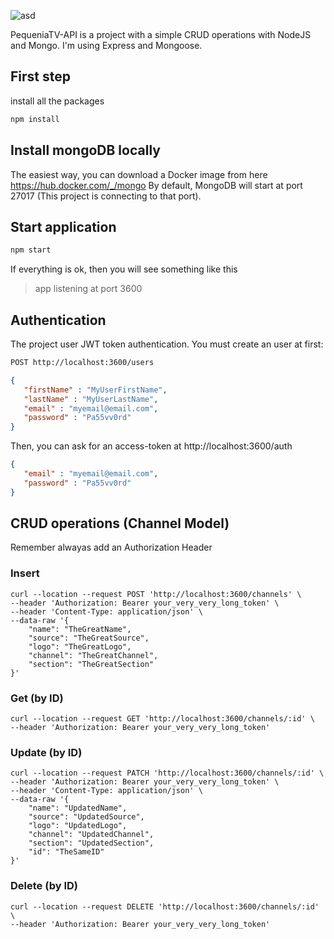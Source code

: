 ![asd](https://lh6.googleusercontent.com/9h138ChjX7P-To230FPSV6EGQo7SZqZSeXPFCq7zgCUDvyET0hWCz_Bbnl__jVZoQAo=w2400 "asd")


PequeniaTV-API is a project with a simple CRUD operations with NodeJS and Mongo.
I'm using Express and Mongoose.

## First step
install all the packages

```sh
npm install
```

## Install mongoDB locally
The easiest way, you can download a Docker image from here https://hub.docker.com/_/mongo
By default, MongoDB will start at port 27017 (This project is connecting to that port).

## Start application
```sh
npm start
```

If everything is ok, then you will see something like this 
>app listening at port 3600


## Authentication
The project user JWT token authentication. You must create an user at first:
```sh
POST http://localhost:3600/users
```

```json
{
   "firstName" : "MyUserFirstName",
   "lastName" : "MyUserLastName",
   "email" : "myemail@email.com",
   "password" : "Pa55vv0rd"
}
```
Then, you can ask for an access-token at http://localhost:3600/auth
```json
{
   "email" : "myemail@email.com",
   "password" : "Pa55vv0rd"
}
```

## CRUD operations (Channel Model)
Remember alwayas add an Authorization Header


### Insert
```
curl --location --request POST 'http://localhost:3600/channels' \
--header 'Authorization: Bearer your_very_very_long_token' \
--header 'Content-Type: application/json' \
--data-raw '{
    "name": "TheGreatName",
    "source": "TheGreatSource",
    "logo": "TheGreatLogo",
    "channel": "TheGreatChannel",
    "section": "TheGreatSection"
}'
```

### Get (by ID)
```
curl --location --request GET 'http://localhost:3600/channels/:id' \
--header 'Authorization: Bearer your_very_very_long_token'
```

### Update (by ID)
```
curl --location --request PATCH 'http://localhost:3600/channels/:id' \
--header 'Authorization: Bearer your_very_very_long_token' \
--header 'Content-Type: application/json' \
--data-raw '{
    "name": "UpdatedName",
    "source": "UpdatedSource",
    "logo": "UpdatedLogo",
    "channel": "UpdatedChannel",
    "section": "UpdatedSection",
    "id": "TheSameID"
}'
```

### Delete (by ID)
```
curl --location --request DELETE 'http://localhost:3600/channels/:id' \
--header 'Authorization: Bearer your_very_very_long_token'
